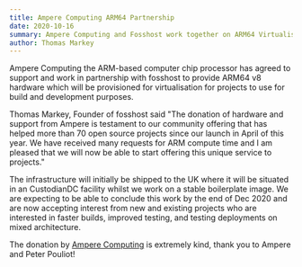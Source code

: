 ```yaml
---
title: Ampere Computing ARM64 Partnership
date: 2020-10-16
summary: Ampere Computing and Fosshost work together on ARM64 Virtualisation
author: Thomas Markey
---
```


Ampere Computing the ARM-based computer chip processor has agreed to support and work in partnership with fosshost to provide ARM64 v8 hardware which will be provisioned for virtualisation for projects to use for build and development purposes.

Thomas Markey, Founder of fosshost said "The donation of hardware and support from Ampere is testament to our community offering that has helped more than 70 open source projects since our launch in April of this year.  We have received many requests for ARM compute time and I am pleased that we will now be able to start offering this unique service to projects."

The infrastructure will initially be shipped to the UK where it will be situated in an CustodianDC facility whilst we work on a stable boilerplate image.  We are expecting to be able to conclude this work by the end of Dec 2020 and are now accepting interest from new and existing projects who are interested in faster builds, improved testing, and testing deployments on mixed architecture.

The donation by [Ampere Computing](https://amperecomputing.com) is extremely kind, thank you to Ampere and Peter Pouliot!
